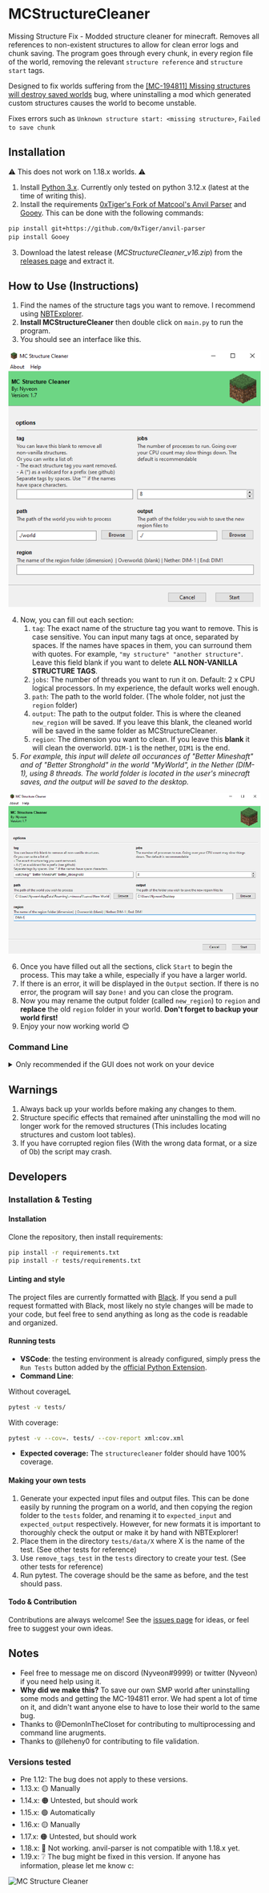 # MCStructureCleaner

Missing Structure Fix - Modded structure cleaner for minecraft. Removes all references to non-existent structures to allow for clean error logs and chunk saving. The program goes through every chunk, in every region file of the world, removing the relevant `structure reference` and `structure start` tags.

Designed to fix worlds suffering from the [[MC-194811] Missing structures will destroy saved worlds](https://bugs.mojang.com/browse/MC-194811) bug, where uninstalling a mod which generated custom structures causes the world to become unstable.

Fixes errors such as `Unknown structure start: <missing structure>`, `Failed to save chunk`

## Installation

⚠ This does not work on 1.18.x worlds. ⚠

1. Install [Python 3.x](https://www.python.org/). Currently only tested on python 3.12.x (latest at the time of writing this).
2. Install the requirements [0xTiger's Fork of Matcool's Anvil Parser](https://github.com/0xTiger/anvil-parser) and [Gooey](https://github.com/chriskiehl/Gooey). This can be done with the following commands:

```bash
pip install git+https://github.com/0xTiger/anvil-parser
pip install Gooey
```

3. Download the latest release (_MCStructureCleaner_v16.zip_) from the [releases page](https://github.com/Nyveon/MCStructureCleaner/releases) and extract it.

## How to Use (Instructions)

1. Find the names of the structure tags you want to remove. I recommend using [NBTExplorer](https://github.com/jaquadro/NBTExplorer).
2. **Install MCStructureCleaner** then double click on `main.py` to run the program.
3. You should see an interface like this.

![MC Structure Cleaner GUI](images/screenshot1.png)

4. Now, you can fill out each section:
   1. `tag`: The exact name of the structure tag you want to remove. This is case sensitive. You can input many tags at once, separated by spaces. If the names have spaces in them, you can surround them with quotes. For example, `"my structure" "another structure"`. Leave this field blank if you want to delete **ALL NON-VANILLA STRUCTURE TAGS**.
   2. `jobs`: The number of threads you want to run it on. Default: 2 x CPU logical processors. In my experience, the default works well enough.
   3. `path`: The path to the world folder. (The whole folder, not just the `region` folder)
   4. `output`: The path to the output folder. This is where the cleaned `new_region` will be saved. If you leave this blank, the cleaned world will be saved in the same folder as MCStructureCleaner.
   5. `region`: The dimension you want to clean. If you leave this **blank** it will clean the overworld. `DIM-1` is the nether, `DIM1` is the end.
5. _For example, this input will delete all occurances of "Better Mineshaft" and of "Better Stronghold" in the world "MyWorld", in the Nether (DIM-1), using 8 threads. The world folder is located in the user's minecraft saves, and the output will be saved to the desktop._

![MC Structure Cleaner GUI](images/screenshot2.png)

6. Once you have filled out all the sections, click `Start` to begin the process. This may take a while, especially if you have a larger world.
7. If there is an error, it will be displayed in the `Output` section. If there is no error, the program will say `Done!` and you can close the program.
8. Now you may rename the output folder (called `new_region`) to `region` and **replace** the old `region` folder in your world. **Don't forget to backup your world first!**
9. Enjoy your now working world 😊

### Command Line

<details>
  <summary>Only recommended if the GUI does not work on your device</summary>

1. Run main.py with any of the following parameters. I recommend using [NBTExplorer](https://github.com/jaquadro/NBTExplorer) to find the name, or just letting the program fix all non-vanilla names by not inputting any tag.

   - `-h` For help on command line arguments.
   - `-t` For the tag you want removed, in quotes. Leave empty if you wish to remove ALL NON-VANILLA TAGS.
   - `-j` For the number of threads you want to run it on. Default: 2 x CPU logical processors.
   - `-w` For the name of the world you want to process. Default: "world".
   - `-p` For the path to the world you want to process. Default: current directory.
   - `-r` For the name of the sub-folder (dimension) in the world. Default: "".
   - `-o` For the path of the folder where the new region folder will be saved to. Default: current directory.
   - **Example 1:** This command will delete all non-vanilla structures (defined up to 1.17) in the overworld of the world "SMP"

   ```bash
   python main.py -w "SMP"
   ```

   - **Example 2:** This command will delete all occurances of "Better Mineshaft" and of "Better Stronghold" in the world "MyWorld", in the Nether (DIM-1), using 8 threads. The world folder is located in the user's minecraft saves, and the output will be saved to the desktop.

   ```bash
   python main.py -t "Better Mineshaft" "Better Stronghold" -j 8 -r "DIM-1" -p "C:\Users\X\AppData\Roaming\.minecraft\saves\MyWorld" -o "C:\Users\X\Desktop"
   ```

   If you are on windows, I recommend using PowerShell.

2. Let it run. This may take a while, depending on the power of your computer and the size of your world.
3. Replace the contents of your region folder with the contents of new_region.
4. Enjoy your now working world 😊

</details>

## Warnings

1. Always back up your worlds before making any changes to them.
2. Structure specific effects that remained after uninstalling the mod will no longer work for the removed structures (This includes locating structures and custom loot tables).
3. If you have corrupted region files (With the wrong data format, or a size of 0b) the script may crash.

## Developers

### Installation & Testing

#### Installation

Clone the repository, then install requirements:

```bash
pip install -r requirements.txt
pip install -r tests/requirements.txt
```

#### Linting and style

The project files are currently formatted with [Black](https://github.com/psf/black). If you send a pull request formatted with Black, most likely no style changes will be made to your code, but feel free to send anything as long as the code is readable and organized.

#### Running tests

- **VSCode**: the testing environment is already configured, simply press the `Run Tests` button added by the [official Python Extension](https://code.visualstudio.com/docs/python/testing).
- **Command Line**:

Without coverageL

```bash
pytest -v tests/
```

With coverage:

```bash
pytest -v --cov=. tests/ --cov-report xml:cov.xml
```

- **Expected coverage:** The `structurecleaner` folder should have 100% coverage.

#### Making your own tests

1. Generate your expected input files and output files. This can be done easily by running the program on a world, and then copying the region folder to the `tests` folder, and renaming it to `expected_input` and `expected_output` respectively. However, for new formats it is important to thoroughly check the output or make it by hand with NBTExplorer!
2. Place them in the directory `tests/data/X` where X is the name of the test. (See other tests for reference)
3. Use `remove_tags_test` in the `tests` directory to create your test. (See other tests for reference)
4. Run pytest. The coverage should be the same as before, and the test should pass.

#### Todo & Contribution

Contributions are always welcome! See the [issues page](https://github.com/Nyveon/MCStructureCleaner/issues) for ideas, or feel free to suggest your own ideas.

## Notes

- Feel free to message me on discord (Nyveon#9999) or twitter (Nyveon) if you need help using it.
- **Why did we make this?** To save our own SMP world after uninstalling some mods and getting the MC-194811 error. We had spent a lot of time on it, and didn't want anyone else to have to lose their world to the same bug.
- Thanks to @DemonInTheCloset for contributing to multiprocessing and command line arugments.
- Thanks to @lleheny0 for contributing to file validation.

### Versions tested

- Pre 1.12: The bug does not apply to these versions.
- 1.13.x: 🟡 Manually
- 1.14.x: 🟠 Untested, but should work
- 1.15.x: 🟢 Automatically
- 1.16.x: 🟡 Manually
- 1.17.x: 🟠 Untested, but should work
- 1.18.x: 🔴 Not working. anvil-parser is not compatible with 1.18.x yet.
- 1.19.x: ❔ The bug might be fixed in this version. If anyone has information, please let me know c:

![MC Structure Cleaner](images/mc-structure-cleaner.png)
